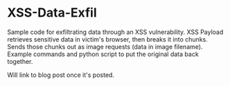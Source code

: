 # XSS-Data-Exfil
Sample code for exfiltrating data through an XSS vulnerability. XSS Payload retrieves sensitive data in victim's browser, then breaks it into chunks. Sends those chunks out as image requests (data in image filename). Example commands and python script to put the original data back together. 

Will link to blog post once it's posted. 

